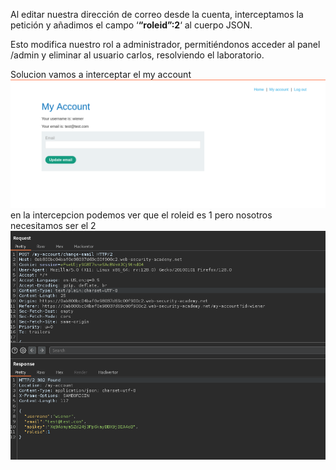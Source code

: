 Al editar nuestra dirección de correo desde la cuenta, interceptamos la petición y añadimos el campo ‘**“roleid”:2**‘ al cuerpo JSON.

Esto modifica nuestro rol a administrador, permitiéndonos acceder al panel /admin y eliminar al usuario carlos, resolviendo el laboratorio.

Solucion
vamos a interceptar el my account
![Pasted_image_20250815180100.png](Imagenes/Pasted_image_20250815180100.png)
en la intercepcion podemos ver que el roleid es 1 pero nosotros necesitamos ser el 2
![Pasted_image_20250815180136.png](Imagenes/Pasted_image_20250815180136.png)
